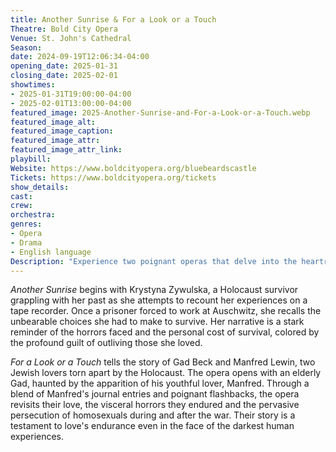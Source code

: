 ```yaml
---
title: Another Sunrise & For a Look or a Touch
Theatre: Bold City Opera
Venue: St. John's Cathedral
Season: 
date: 2024-09-19T12:06:34-04:00
opening_date: 2025-01-31
closing_date: 2025-02-01
showtimes:
- 2025-01-31T19:00:00-04:00
- 2025-02-01T13:00:00-04:00
featured_image: 2025-Another-Sunrise-and-For-a-Look-or-a-Touch.webp
featured_image_alt: 
featured_image_caption: 
featured_image_attr: 
featured_image_attr_link: 
playbill:
Website: https://www.boldcityopera.org/bluebeardscastle
Tickets: https://www.boldcityopera.org/tickets
show_details: 
cast:
crew:
orchestra:
genres: 
- Opera
- Drama
- English language
Description: "Experience two poignant operas that delve into the heartrending stories of Holocaust survivors, exploring themes of memory, identity and the indelible human spirit."
---
```

*Another Sunrise* begins with Krystyna Zywulska, a Holocaust survivor grappling with her past as she attempts to recount her experiences on a tape recorder. Once a prisoner forced to work at Auschwitz, she recalls the unbearable choices she had to make to survive. Her narrative is a stark reminder of the horrors faced and the personal cost of survival, colored by the profound guilt of outliving those she loved.

*For a Look or a Touch* tells the story of Gad Beck and Manfred Lewin, two Jewish lovers torn apart by the Holocaust. The opera opens with an elderly Gad, haunted by the apparition of his youthful lover, Manfred. Through a blend of Manfred's journal entries and poignant flashbacks, the opera revisits their love, the visceral horrors they endured and the pervasive persecution of homosexuals during and after the war. Their story is a testament to love's endurance even in the face of the darkest human experiences.